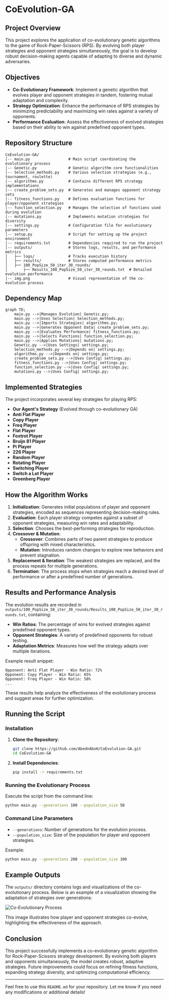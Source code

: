 # CoEvolution-GA

## Project Overview

This project explores the application of co-evolutionary genetic algorithms to the game of Rock-Paper-Scissors (RPS). By evolving both player strategies and opponent strategies simultaneously, the goal is to develop robust decision-making agents capable of adapting to diverse and dynamic adversaries.

## Objectives

- **Co-Evolutionary Framework**: Implement a genetic algorithm that evolves player and opponent strategies in tandem, fostering mutual adaptation and complexity.
- **Strategy Optimization**: Enhance the performance of RPS strategies by minimizing predictability and maximizing win rates against a variety of opponents.
- **Performance Evaluation**: Assess the effectiveness of evolved strategies based on their ability to win against predefined opponent types.

## Repository Structure

```
CoEvolution-GA/
│-- main.py                 # Main script coordinating the evolutionary process
│-- Genetic.py              # Genetic algorithm core functionalities
│-- Selection_methods.py    # Various selection strategies (e.g., tournament, roulette)
│-- algorithms.py           # Contains different RPS strategy implementations
│-- create_problem_sets.py  # Generates and manages opponent strategy sets
│-- fitness_functions.py    # Defines evaluation functions for player/opponent strategies
│-- function_selection.py   # Manages the selection of functions used during evolution
│-- mutations.py            # Implements mutation strategies for diversity
│-- settings.py             # Configuration file for evolutionary parameters
│-- setup.py                # Script for setting up the project environment
│-- requirements.txt        # Dependencies required to run the project
│-- outputs/                # Stores logs, results, and performance metrics
│   ├── logs/               # Tracks execution history
│   ├── results/            # Stores computed performance metrics
│   ├── 100_PopSize_50_iter_30_rounds/
│       ├── Results_100_PopSize_50_iter_30_rounds.txt  # Detailed evolution performance
│-- img.png                 # Visual representation of the co-evolution process
```

## Dependency Map

```mermaid
graph TD;
    main.py -->|Manages Evolution| Genetic.py;
    main.py -->|Uses Selection| Selection_methods.py;
    main.py -->|Imports Strategies| algorithms.py;
    main.py -->|Generates Opponent Data| create_problem_sets.py;
    main.py -->|Evaluates Performance| fitness_functions.py;
    main.py -->|Selects Functions| function_selection.py;
    main.py -->|Applies Mutations| mutations.py;
    Genetic.py -->|Uses Settings| settings.py;
    Selection_methods.py -->|Depends on| settings.py;
    algorithms.py -->|Depends on| settings.py;
    create_problem_sets.py -->|Uses Config| settings.py;
    fitness_functions.py -->|Uses Config| settings.py;
    function_selection.py -->|Uses Config| settings.py;
    mutations.py -->|Uses Config| settings.py;
```

## Implemented Strategies

The project incorporates several key strategies for playing RPS:

- **Our Agent's Strategy** (Evolved through co-evolutionary GA)
- **Anti Flat Player**
- **Copy Player**
- **Freq Player**
- **Flat Player**
- **Foxtrot Player**
- **Bruijn 81 Player**
- **Pi Player**
- **226 Player**
- **Random Player**
- **Rotating Player**
- **Switching Player**
- **Switch a Lot Player**
- **Greenberg Player**

## How the Algorithm Works

1. **Initialization**: Generates initial populations of player and opponent strategies, encoded as sequences representing decision-making rules.
2. **Evaluation**: Each player strategy competes against a subset of opponent strategies, measuring win rates and adaptability.
3. **Selection**: Chooses the best-performing strategies for reproduction.
4. **Crossover & Mutation**:
   - **Crossover**: Combines parts of two parent strategies to produce offspring with mixed characteristics.
   - **Mutation**: Introduces random changes to explore new behaviors and prevent stagnation.
5. **Replacement & Iteration**: The weakest strategies are replaced, and the process repeats for multiple generations.
6. **Termination**: The process stops when strategies reach a desired level of performance or after a predefined number of generations.

## Results and Performance Analysis

The evolution results are recorded in `outputs/100_PopSize_50_iter_30_rounds/Results_100_PopSize_50_iter_30_rounds.txt`, containing:

- **Win Ratios**: The percentage of wins for evolved strategies against predefined opponent types.
- **Opponent Strategies**: A variety of predefined opponents for robust testing.
- **Adaptation Metrics**: Measures how well the strategy adapts over multiple iterations.

Example result snippet:
```
Opponent: Anti Flat Player - Win Ratio: 72%
Opponent: Copy Player - Win Ratio: 65%
Opponent: Freq Player - Win Ratio: 58%
...
```

These results help analyze the effectiveness of the evolutionary process and suggest areas for further optimization.

## Running the Script

### Installation

1. **Clone the Repository**:
   ```bash
   git clone https://github.com/AbednAboH/CoEvolution-GA.git
   cd CoEvolution-GA
   ```

2. **Install Dependencies**:
   ```bash
   pip install -r requirements.txt
   ```

### Running the Evolutionary Process

Execute the script from the command line:

```bash
python main.py --generations 100 --population_size 50
```

### Command Line Parameters

- `--generations`: Number of generations for the evolution process.
- `--population_size`: Size of the population for player and opponent strategies.

Example:
```bash
python main.py --generations 200 --population_size 100
```

## Example Outputs

The `outputs/` directory contains logs and visualizations of the co-evolutionary process. Below is an example of a visualization showing the adaptation of strategies over generations:

![Co-Evolutionary Process](img.png)

This image illustrates how player and opponent strategies co-evolve, highlighting the effectiveness of the approach.

## Conclusion

This project successfully implements a co-evolutionary genetic algorithm for Rock-Paper-Scissors strategy development. By evolving both players and opponents simultaneously, the model creates robust, adaptive strategies. Future improvements could focus on refining fitness functions, expanding strategy diversity, and optimizing computational efficiency.

---

Feel free to use this `README.md` for your repository. Let me know if you need any modifications or additional details!
